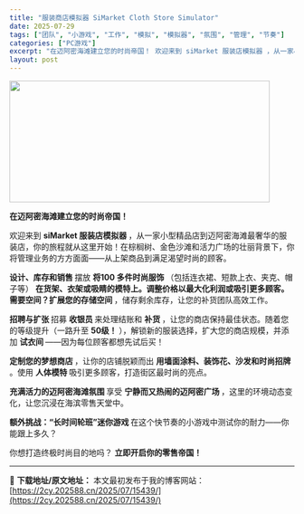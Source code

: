 ```yaml
---
title: "服装商店模拟器 SiMarket Cloth Store Simulator"
date: 2025-07-29
tags: ["团队", "小游戏", "工作", "模拟", "模拟器", "氛围", "管理", "节奏"]
categories: ["PC游戏"]
excerpt: "在迈阿密海滩建立您的时尚帝国！ 欢迎来到 siMarket 服装店模拟器 ，从一家小型精品店到迈阿密海滩最奢华的服装店，你的旅程就从这里开始！在棕榈树、金色沙滩和活力广场的壮丽背景下，你将管理业务的方方面面——从上架商品到满足渴望时尚的顾客。 设计、库存和销售 摆放 将100 多件时尚服饰 （包括连&hellip;"
layout: post
---
```


<img class="aligncenter size-full wp-image-15429" src="https://2cy.202588.cn/wp-content/uploads/2025/07/2025072911374734.webp" alt="" width="460" height="215" />
<p class="bb_paragraph"><strong>在迈阿密海滩建立您的时尚帝国！ </strong></p>
<p class="bb_paragraph">欢迎来到 <strong>siMarket 服装店模拟器 </strong>，从一家小型精品店到迈阿密海滩最奢华的服装店，你的旅程就从这里开始！在棕榈树、金色沙滩和活力广场的壮丽背景下，你将管理业务的方方面面——从上架商品到满足渴望时尚的顾客。</p>
<p class="bb_paragraph"><strong>设计、库存和销售 </strong>
摆放 <strong>将100 多件时尚服饰 </strong>（包括连衣裙、短款上衣、夹克、帽子等） <strong>在货架、衣架或吸睛的模特上。调整价格以最大化利润或吸引更多顾客。需要空间？扩展您的存储空间 </strong>，储存剩余库存，让您的补货团队高效工作。</p>
<p class="bb_paragraph"><strong>招聘与扩张 </strong>
招募 <strong>收银员 </strong>来处理结账和 <strong>补货 </strong>，让您的商店保持最佳状态。随着您的等级提升（一路升至 <strong>50级！ </strong> ），解锁新的服装选择，扩大您的商店规模，并添加 <strong>试衣间 </strong>——因为每位顾客都想先试后买！</p>
<p class="bb_paragraph"><strong>定制您的梦想商店 </strong>
，让你的店铺脱颖而出 <strong>用墙面涂料、装饰花、沙发和时尚招牌 </strong>。使用 <strong>人体模特 </strong>吸引更多顾客，打造街区最时尚的亮点。</p>
<p class="bb_paragraph"><strong>充满活力的迈阿密海滩氛围 </strong>
享受 <strong>宁静而又热闹的迈阿密广场 </strong>，这里的环境动态变化，让您沉浸在海滨零售天堂中。</p>
<p class="bb_paragraph"><strong>额外挑战：“长时间轮班”迷你游戏 </strong>
在这个快节奏的小游戏中测试你的耐力——你能跟上多久？</p>
<p class="bb_paragraph">你想打造终极时尚目的地吗？ <strong>立即开启你的零售帝国！ </strong></p>

---
📖 **下载地址/原文地址：** 本文最初发布于我的博客网站：[https://2cy.202588.cn/2025/07/15439/](https://2cy.202588.cn/2025/07/15439/)
